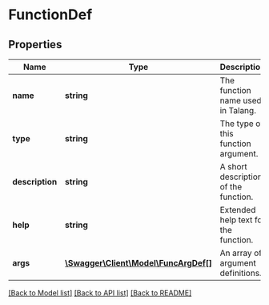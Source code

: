 # FunctionDef

## Properties
Name | Type | Description | Notes
------------ | ------------- | ------------- | -------------
**name** | **string** | The function name used in Talang. | 
**type** | **string** | The type of this function argument. | 
**description** | **string** | A short description of the function. | [optional] 
**help** | **string** | Extended help text for the function. | [optional] 
**args** | [**\Swagger\Client\Model\FuncArgDef[]**](FuncArgDef.md) | An array of argument definitions. | 

[[Back to Model list]](../README.md#documentation-for-models) [[Back to API list]](../README.md#documentation-for-api-endpoints) [[Back to README]](../README.md)


